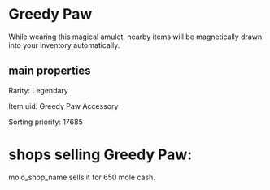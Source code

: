 # Greedy Paw

While wearing this magical amulet, nearby items will be magnetically drawn into your inventory automatically.

## main properties

Rarity: Legendary

Item uid: Greedy Paw Accessory

Sorting priority: 17685

# shops selling Greedy Paw:

molo_shop_name sells it for 650 mole cash.